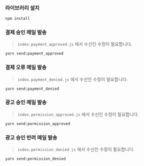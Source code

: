 ### 라이브러리 설치

```bash
npm install
```

### 결제 승인 메일 발송
> `index.payment_approved.js` 에서 수신인 수정이 필요합니다.

```bash
yarn send:payment_approved
```

### 결제 오류 메일 발송
> `index.payment_denied.js` 에서 수신인 수정이 필요합니다.

```bash
yarn send:payment_denied
```
### 광고 승인 메일 발송
> `index.permission_approved.js` 에서 수신인 수정이 필요합니다.

```bash
yarn send:permission_approved
```
### 광고 승인 반려 메일 발송
> `index.permission_denied.js` 에서 수신인 수정이 필요합니다.

```bash
yarn send:permission_denied
```




